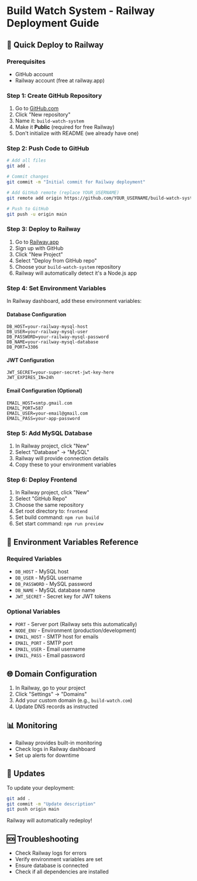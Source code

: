 # Build Watch System - Railway Deployment Guide

## 🚀 Quick Deploy to Railway

### Prerequisites
- GitHub account
- Railway account (free at railway.app)

### Step 1: Create GitHub Repository
1. Go to [GitHub.com](https://github.com)
2. Click "New repository"
3. Name it: `build-watch-system`
4. Make it **Public** (required for free Railway)
5. Don't initialize with README (we already have one)

### Step 2: Push Code to GitHub
```bash
# Add all files
git add .

# Commit changes
git commit -m "Initial commit for Railway deployment"

# Add GitHub remote (replace YOUR_USERNAME)
git remote add origin https://github.com/YOUR_USERNAME/build-watch-system.git

# Push to GitHub
git push -u origin main
```

### Step 3: Deploy to Railway
1. Go to [Railway.app](https://railway.app)
2. Sign up with GitHub
3. Click "New Project"
4. Select "Deploy from GitHub repo"
5. Choose your `build-watch-system` repository
6. Railway will automatically detect it's a Node.js app

### Step 4: Set Environment Variables
In Railway dashboard, add these environment variables:

#### Database Configuration
```
DB_HOST=your-railway-mysql-host
DB_USER=your-railway-mysql-user
DB_PASSWORD=your-railway-mysql-password
DB_NAME=your-railway-mysql-database
DB_PORT=3306
```

#### JWT Configuration
```
JWT_SECRET=your-super-secret-jwt-key-here
JWT_EXPIRES_IN=24h
```

#### Email Configuration (Optional)
```
EMAIL_HOST=smtp.gmail.com
EMAIL_PORT=587
EMAIL_USER=your-email@gmail.com
EMAIL_PASS=your-app-password
```

### Step 5: Add MySQL Database
1. In Railway project, click "New"
2. Select "Database" → "MySQL"
3. Railway will provide connection details
4. Copy these to your environment variables

### Step 6: Deploy Frontend
1. In Railway project, click "New"
2. Select "GitHub Repo"
3. Choose the same repository
4. Set root directory to: `frontend`
5. Set build command: `npm run build`
6. Set start command: `npm run preview`

## 🔧 Environment Variables Reference

### Required Variables
- `DB_HOST` - MySQL host
- `DB_USER` - MySQL username
- `DB_PASSWORD` - MySQL password
- `DB_NAME` - MySQL database name
- `JWT_SECRET` - Secret key for JWT tokens

### Optional Variables
- `PORT` - Server port (Railway sets this automatically)
- `NODE_ENV` - Environment (production/development)
- `EMAIL_HOST` - SMTP host for emails
- `EMAIL_PORT` - SMTP port
- `EMAIL_USER` - Email username
- `EMAIL_PASS` - Email password

## 🌐 Domain Configuration
1. In Railway, go to your project
2. Click "Settings" → "Domains"
3. Add your custom domain (e.g., `build-watch.com`)
4. Update DNS records as instructed

## 📊 Monitoring
- Railway provides built-in monitoring
- Check logs in Railway dashboard
- Set up alerts for downtime

## 🔄 Updates
To update your deployment:
```bash
git add .
git commit -m "Update description"
git push origin main
```
Railway will automatically redeploy!

## 🆘 Troubleshooting
- Check Railway logs for errors
- Verify environment variables are set
- Ensure database is connected
- Check if all dependencies are installed 
